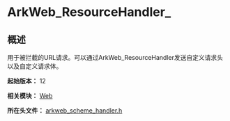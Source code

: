 # ArkWeb_ResourceHandler_
<!--Kit: ArkWeb-->
<!--Subsystem: Web-->
<!--Owner: @aohui-->
<!--Designer: @yaomingliu-->
<!--Tester: @ghiker-->
<!--Adviser: @HelloShuo-->

## 概述

用于被拦截的URL请求。可以通过ArkWeb_ResourceHandler发送自定义请求头以及自定义请求体。<br>

**起始版本：** 12

**相关模块：** [Web](capi-web.md)

**所在头文件：** [arkweb_scheme_handler.h](capi-arkweb-scheme-handler-h.md)

